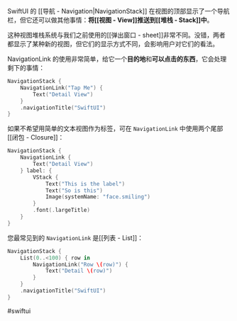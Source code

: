 SwiftUI 的 [[导航 - Navigation|NavigationStack]] 在视图的顶部显示了一个导航栏，但它还可以做其他事情：**将[[视图 - View]]推送到[[堆栈 - Stack]]中**。

这种视图堆栈系统与我们之前使用的[[弹出窗口 - sheet]]非常不同。没错，两者都显示了某种新的视图，但它们的显示方式不同，会影响用户对它们的看法。

NavigationLink 的使用非常简单，给它一个**目的地**和**可以点击的东西**，它会处理剩下的事情：

```swift
NavigationStack {
    NavigationLink("Tap Me") {
        Text("Detail View")
    }
    .navigationTitle("SwiftUI")
}
```

如果不希望用简单的文本视图作为标签，可在 `NavigationLink` 中使用两个尾部[[闭包 - Closure]]：

```swift
NavigationStack {
    NavigationLink {
        Text("Detail View")
    } label: {
        VStack {
            Text("This is the label")
            Text("So is this")
            Image(systemName: "face.smiling")
        }
        .font(.largeTitle)
    }
}
```

您最常见到的 `NavigationLink` 是[[列表 - List]]：

```swift
NavigationStack {
    List(0..<100) { row in
        NavigationLink("Row \(row)") {
            Text("Detail \(row)")
        }
    }
    .navigationTitle("SwiftUI")
}
```

#swiftui 